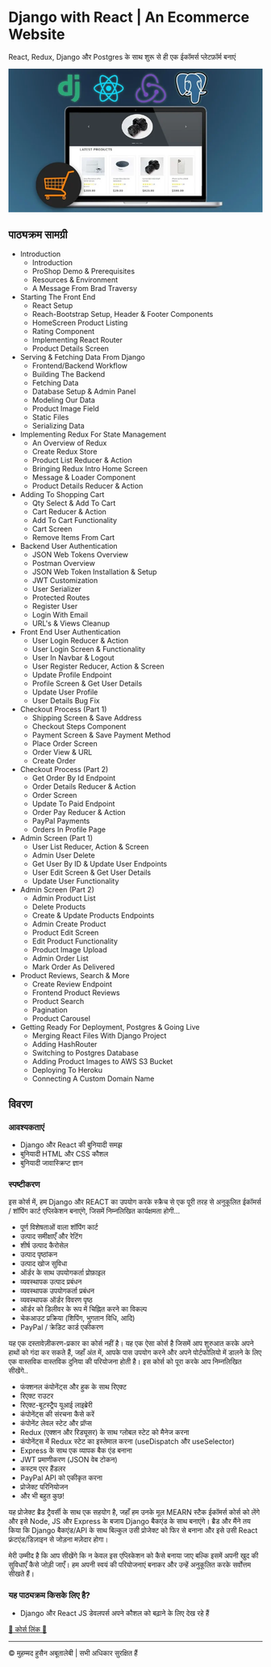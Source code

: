 
<!-- ©©©©©©©©©©©©©©©©©©©©©©©© All Rights Are Reserved By Muhammad Husain Abootalebi ©©©©©©©©©©©©©©©©©©©©©©©©©©©©©©©©©© -->

# Django with React | An Ecommerce Website

React, Redux, Django और Postgres के साथ शुरू से ही एक ईकॉमर्स प्लेटफ़ॉर्म बनाएं

![Django For Beginners](../../assets/Courses/Course%20Covers/0%20-%202%20-%20Django%20with%20React%20An%20Ecommerce%20Website.webp)

## पाठ्यक्रम सामग्री

- Introduction
  - Introduction
  - ProShop Demo & Prerequisites
  - Resources & Environment
  - A Message From Brad Traversy
- Starting The Front End
  - React Setup
  - Reach-Bootstrap Setup, Header & Footer Components
  - HomeScreen Product Listing
  - Rating Component
  - Implementing React Router
  - Product Details Screen
- Serving & Fetching Data From Django
  - Frontend/Backend Workflow
  - Building The Backend
  - Fetching Data
  - Database Setup & Admin Panel
  - Modeling Our Data
  - Product Image Field
  - Static Files
  - Serializing Data
- Implementing Redux For State Management
  - An Overview of Redux
  - Create Redux Store
  - Product List Reducer & Action
  - Bringing Redux Intro Home Screen
  - Message & Loader Component
  - Product Details Reducer & Action
- Adding To Shopping Cart
  - Qty Select & Add To Cart
  - Cart Reducer & Action
  - Add To Cart Functionality
  - Cart Screen
  - Remove Items From Cart
- Backend User Authentication
  - JSON Web Tokens Overview
  - Postman Overview
  - JSON Web Token Installation & Setup
  - JWT Customization
  - User Serializer
  - Protected Routes
  - Register User
  - Login With Email
  - URL's & Views Cleanup
- Front End User Authentication
  - User Login Reducer & Action
  - User Login Screen & Functionality
  - User In Navbar & Logout
  - User Register Reducer, Action & Screen
  - Update Profile Endpoint
  - Profile Screen & Get User Details
  - Update User Profile
  - User Details Bug Fix
- Checkout Process (Part 1)
  - Shipping Screen & Save Address
  - Checkout Steps Component
  - Payment Screen & Save Payment Method
  - Place Order Screen
  - Order View & URL
  - Create Order
- Checkout Process (Part 2)
  - Get Order By Id Endpoint
  - Order Details Reducer & Action
  - Order Screen
  - Update To Paid Endpoint
  - Order Pay Reducer & Action
  - PayPal Payments
  - Orders In Profile Page
- Admin Screen (Part 1)
  - User List Reducer, Action & Screen
  - Admin User Delete
  - Get User By ID & Update User Endpoints
  - User Edit Screen & Get User Details
  - Update User Functionality
- Admin Screen (Part 2)
  - Admin Product List
  - Delete Products
  - Create & Update Products Endpoints
  - Admin Create Product
  - Product Edit Screen
  - Edit Product Functionality
  - Product Image Upload
  - Admin Order List
  - Mark Order As Delivered
- Product Reviews, Search & More
  - Create Review Endpoint
  - Frontend Product Reviews
  - Product Search
  - Pagination
  - Product Carousel
- Getting Ready For Deployment, Postgres & Going Live
  - Merging React Files With Django Project
  - Adding HashRouter
  - Switching to Postgres Database
  - Adding Product Images to AWS S3 Bucket
  - Deploying To Heroku
  - Connecting A Custom Domain Name

## विवरण

### आवश्यकताएं

- Django और React की बुनियादी समझ
- बुनियादी HTML और CSS कौशल
- बुनियादी जावास्क्रिप्ट ज्ञान

### स्पष्टीकरण

इस कोर्स में, हम Django और REACT का उपयोग करके स्क्रैच से एक पूरी तरह से अनुकूलित ईकॉमर्स / शॉपिंग कार्ट एप्लिकेशन बनाएंगे, जिसमें निम्नलिखित कार्यक्षमता होगी...

- पूर्ण विशेषताओं वाला शॉपिंग कार्ट
- उत्पाद समीक्षाएँ और रेटिंग
- शीर्ष उत्पाद कैरोसेल
- उत्पाद पृष्ठांकन
- उत्पाद खोज सुविधा
- ऑर्डर के साथ उपयोगकर्ता प्रोफ़ाइल
- व्यवस्थापक उत्पाद प्रबंधन
- व्यवस्थापक उपयोगकर्ता प्रबंधन
- व्यवस्थापक ऑर्डर विवरण पृष्ठ
- ऑर्डर को डिलीवर के रूप में चिह्नित करने का विकल्प
- चेकआउट प्रक्रिया (शिपिंग, भुगतान विधि, आदि)
- PayPal / क्रेडिट कार्ड एकीकरण

यह एक दस्तावेज़ीकरण-प्रकार का कोर्स नहीं है। यह एक ऐसा कोर्स है जिसमें आप शुरुआत करके अपने हाथों को गंदा कर सकते हैं, जहाँ अंत में, आपके पास उपयोग करने और अपने पोर्टफोलियो में डालने के लिए एक वास्तविक वास्तविक दुनिया की परियोजना होती है। इस कोर्स को पूरा करके आप निम्नलिखित सीखेंगे..

- फंक्शनल कंपोनेंट्स और हुक के साथ रिएक्ट
- रिएक्ट राउटर
- रिएक्ट-बूटस्ट्रैप यूआई लाइब्रेरी
- कंपोनेंट्स की संरचना कैसे करें
- कंपोनेंट लेवल स्टेट और प्रॉप्स
- Redux (एक्शन और रिड्यूसर) के साथ ग्लोबल स्टेट को मैनेज करना
- कंपोनेंट्स में Redux स्टेट का इस्तेमाल करना (useDispatch और useSelector)
- Express के साथ एक व्यापक बैक एंड बनाना
- JWT प्रमाणीकरण (JSON वेब टोकन)
- कस्टम एरर हैंडलर
- PayPal API को एकीकृत करना
- प्रोजेक्ट परिनियोजन
- और भी बहुत कुछ!

यह प्रोजेक्ट ब्रैड ट्रैवर्सी के साथ एक सहयोग है, जहाँ हम उनके मूल MEARN स्टैक ईकॉमर्स कोर्स को लेंगे और इसे Node, JS और Express के बजाय Django बैकएंड के साथ बनाएंगे। ब्रैड और मैंने तय किया कि Django बैकएंड/API के साथ बिल्कुल उसी प्रोजेक्ट को फिर से बनाना और इसे उसी React फ्रंटएंड/डिज़ाइन से जोड़ना मज़ेदार होगा।

मेरी उम्मीद है कि आप सीखेंगे कि न केवल इस एप्लिकेशन को कैसे बनाया जाए बल्कि इसमें अपनी खुद की सुविधाएँ कैसे जोड़ी जाएँ। हम अपनी स्वयं की परियोजनाएं बनाकर और उन्हें अनुकूलित करके सर्वोत्तम सीखते हैं।

### यह पाठ्यक्रम किसके लिए है?

- Django और React JS डेवलपर्स अपने कौशल को बढ़ाने के लिए देख रहे हैं

[🔗 कोर्स लिंक 🔗](https://www.udemy.com/course/django-with-react-an-ecommerce-website/?couponCode=ST21MT121624)

---

© मुहम्मद हुसैन अबूतालेबी | सभी अधिकार सुरक्षित हैं

<!-- ©©©©©©©©©©©©©©©©©©©©©©©© All Rights Are Reserved By Muhammad Husain Abootalebi ©©©©©©©©©©©©©©©©©©©©©©©©©©©©©©©©©© -->
